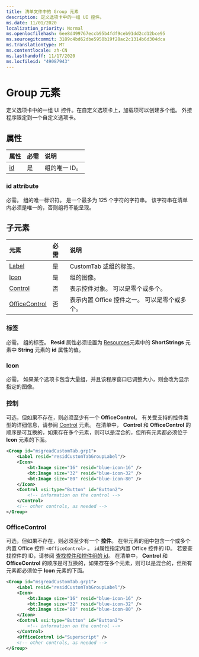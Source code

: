 ```yaml
---
title: 清单文件中的 Group 元素
description: 定义选项卡中的一组 UI 控件。
ms.date: 11/01/2020
localization_priority: Normal
ms.openlocfilehash: 6ee8d499767eccb95b4fdf9ceb91dd2cd12bce95
ms.sourcegitcommit: 3189c4bd62dbe5950b19f28ac2c1314b6d304dca
ms.translationtype: MT
ms.contentlocale: zh-CN
ms.lasthandoff: 11/17/2020
ms.locfileid: "49087943"
---
```

# <a name="group-element"></a>Group 元素

定义选项卡中的一组 UI 控件。在自定义选项卡上，加载项可以创建多个组。 外接程序限定到一个自定义选项卡。

## <a name="attributes"></a>属性

|  属性  |  必需  |  说明  |
|:-----|:-----|:-----|
|  [id](#id-attribute)  |  是  | 组的唯一 ID。|

### <a name="id-attribute"></a>id attribute

必需。 组的唯一标识符。 是一个最多为 125 个字符的字符串。 该字符串在清单内必须是唯一的，否则组将不能呈现。

## <a name="child-elements"></a>子元素

|  元素 |  必需  |  说明  |
|:-----|:-----|:-----|
|  [Label](#label)      | 是 |  CustomTab 或组的标签。  |
|  [Icon](icon.md)      | 是 |  组的图像。  |
|  [Control](#control)    | 否 |  表示控件对象。 可以是零个或多个。  |
|  [OfficeControl](#officecontrol)  | 否 | 表示内置 Office 控件之一。 可以是零个或多个。 |

### <a name="label"></a>标签

必需。 组的标签。 **Resid** 属性必须设置为 [Resources](resources.md)元素中的 **ShortStrings** 元素中 **String** 元素的 **id** 属性的值。

### <a name="icon"></a>Icon

必需。 如果某个选项卡包含大量组，并且该程序窗口已调整大小，则会改为显示指定的图像。

### <a name="control"></a>控制

可选，但如果不存在，则必须至少有一个 **OfficeControl**。 有关受支持的控件类型的详细信息，请参阅 [Control](control.md) 元素。 在清单中， **Control** 和 **OfficeControl** 的顺序是可互换的，如果存在多个元素，则可以是混合的，但所有元素都必须位于 **Icon** 元素的下面。

```xml
<Group id="msgreadCustomTab.grp1">
    <Label resid="residCustomTabGroupLabel"/>
    <Icon>
        <bt:Image size="16" resid="blue-icon-16" />
        <bt:Image size="32" resid="blue-icon-32" />
        <bt:Image size="80" resid="blue-icon-80" />
    </Icon>
    <Control xsi:type="Button" id="Button2">
        <!-- information on the control -->
    </Control>
    <!-- other controls, as needed -->
</Group>
```

### <a name="officecontrol"></a>OfficeControl

可选，但如果不存在，则必须至少有一个 **控件**。 在带元素的组中包含一个或多个内置 Office 控件 `<OfficeControl>` 。 `id`属性指定内置 Office 控件的 ID。 若要查找控件的 ID，请参阅 [查找控件和控件组的 id](../../design/built-in-button-integration.md#find-the-ids-of-controls-and-control-groups)。 在清单中， **Control** 和 **OfficeControl** 的顺序是可互换的，如果存在多个元素，则可以是混合的，但所有元素都必须位于 **Icon** 元素的下面。

```xml
<Group id="msgreadCustomTab.grp1">
    <Label resid="residCustomTabGroupLabel"/>
    <Icon>
        <bt:Image size="16" resid="blue-icon-16" />
        <bt:Image size="32" resid="blue-icon-32" />
        <bt:Image size="80" resid="blue-icon-80" />
    </Icon>
    <Control xsi:type="Button" id="Button2">
        <!-- information on the control -->
    </Control>
    <OfficeControl id="Superscript" />
    <!-- other controls, as needed -->
</Group>
```
